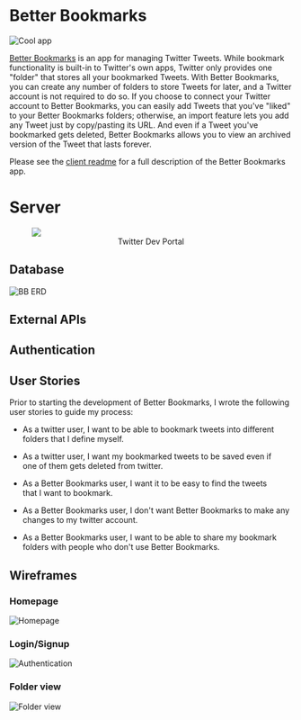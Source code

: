 # Better Bookmarks
![Cool app](https://i.imgur.com/Xo8d2Zf.png)

[Better Bookmarks](https://jonah-saltzman.github.io/better-bookmarks/) is an app for managing Twitter Tweets. While bookmark functionality is built-in to Twitter's own apps, Twitter only provides one "folder" that stores all your bookmarked Tweets. With Better Bookmarks, you can create any number of folders to store Tweets for later, and a Twitter account is not required to do so. If you choose to connect your Twitter account to Better Bookmarks, you can easily add Tweets that you've "liked" to your Better Bookmarks folders; otherwise, an import feature lets you add any Tweet just by copy/pasting its URL. And even if a Tweet you've bookmarked gets deleted, Better Bookmarks allows you to view an archived version of the Tweet that lasts forever.

Please see the [client readme](https://github.com/jonah-saltzman/better-bookmarks) for a full description of the Better Bookmarks app.

# Server

<figure>
<img align="center" src="https://i.imgur.com/0RLSXQM.png">
<figcaption align="center">Twitter Dev Portal</figcaption>
</figure>

## Database
![BB ERD](https://i.imgur.com/owaMQ6N.png)


## External APIs


## Authentication



## User Stories

Prior to starting the development of Better Bookmarks, I wrote the following user stories to guide my process:
 - As a twitter user, I want to be able to bookmark tweets into
   different folders that I define myself.
   
 - As a twitter user, I want my bookmarked tweets to be saved even if   
   one of them gets deleted from twitter.
   
 - As a Better Bookmarks user, I want it to be easy to find the tweets  
   that I want to bookmark.
   
 - As a Better Bookmarks user, I don't want Better Bookmarks to make any
   changes to my twitter account.
   
 - As a Better Bookmarks user, I want to be able to share my bookmark   
   folders with people who don't use Better Bookmarks.

## Wireframes

### Homepage
![Homepage](https://i.imgur.com/SX6vzNR.jpg)
### Login/Signup
![Authentication](https://i.imgur.com/syxns11.jpg)
### Folder view
![Folder view](https://i.imgur.com/eo6drwj.jpg)
